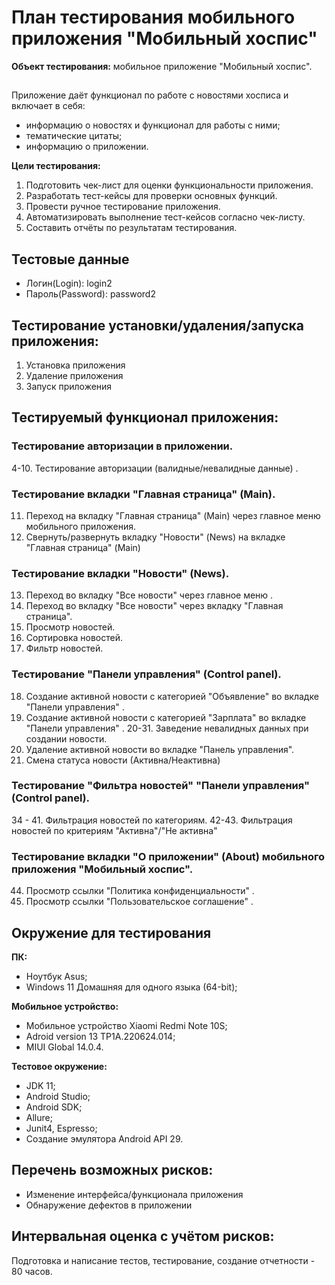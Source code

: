 # План тестирования мобильного приложения "Мобильный хоспис"

**Объект тестирования:** мобильное приложение "Мобильный хоспис".
##
Приложение даёт функционал по работе с новостями хосписа и включает в себя:
- информацию о новостях и функционал для работы с ними;
- тематические цитаты;
- информацию о приложении.

**Цели тестирования:**
1. Подготовить чек-лист для оценки функциональности приложения.
2. Разработать тест-кейсы для проверки основных функций.
3. Провести ручное тестирование приложения.
4. Автоматизировать выполнение тест-кейсов согласно чек-листу.
5. Составить отчёты по результатам тестирования.

## Тестовые данные
- Логин(Login): login2
- Пароль(Password): password2
## Тестирование установки/удаления/запуска приложения:
1. Установка приложения
2. Удаление приложения
3. Запуск приложения

## Тестируемый функционал приложения:

### Тестирование авторизации в приложении.

4-10. Тестирование авторизации (валидные/невалидные данные) .

### Тестирование вкладки "Главная страница" (Main).

11. Переход на вкладку "Главная страница" (Main) через главное меню мобильного приложения.
12. Свернуть/развернуть вкладку "Новости" (News) на вкладке "Главная страница" (Main) 

### Тестирование вкладки "Новости" (News).

13. Переход во вкладку "Все новости" через главное меню .
14. Переход во вкладку "Все новости" через вкладку "Главная страница".
15. Просмотр новостей.
16. Сортировка новостей.
17. Фильтр новостей.

### Тестирование "Панели управления" (Control panel).

18. Создание активной новости с категорией "Объявление" во вкладке "Панели управления" .
19. Создание активной новости с категорией "Зарплата" во вкладке "Панели управления" .
20-31. Заведение невалидных данных при создании новости.
32. Удаление активной новости во вкладке "Панель управления".
33. Смена статуса новости (Активна/Неактивна)

### Тестирование "Фильтра новостей" "Панели управления" (Control panel).

34 - 41. Фильтрация новостей по категориям.
42-43. Фильтрация новостей по критериям "Активна"/"Не активна"

### Тестирование вкладки "О приложении" (About) мобильного приложения "Мобильный хоспис".

44. Просмотр ссылки "Политика конфиденциальности" .
45. Просмотр ссылки "Пользовательское соглашение" .


 ## Окружение для тестирования 

**ПК:**
  
- Ноутбук Asus;
- Windows 11 Домашняя для одного языка (64-bit);

**Мобильное устройство:**

- Мобильное устройство Xiaomi Redmi Note 10S;
- Adroid version 13 TP1A.220624.014;
- MIUI Global 14.0.4.
  
**Тестовое окружение:**

- JDK 11;
- Android Studio;
- Android SDK;
- Allure;
- Junit4, Espresso;
- Создание эмулятора Android API 29.

## Перечень возможных рисков:

- Изменение интерфейса/функционала приложения
- Обнаружение дефектов в приложении


## Интервальная оценка с учётом рисков:

Подготовка и написание тестов, тестирование, создание отчетности - 80 часов.
